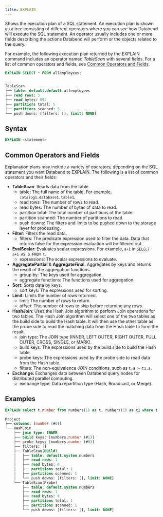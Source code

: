 ```yaml
---
title: EXPLAIN
---
```


Shows the execution plan of a SQL statement. An execution plan is shown as a tree consisting of different operators where you can see how Databend will execute the SQL statement. An operator usually includes one or more fields describing the actions Databend will perform or the objects related to the query.

For example, the following execution plan returned by the EXPLAIN command includes an operator named *TableScan* with several fields. For a list of common operators and fields, see [Common Operators and Fields](#common-operators-and-fields).

```sql
EXPLAIN SELECT * FROM allemployees;

---
TableScan
├── table: default.default.allemployees
├── read rows: 5
├── read bytes: 592
├── partitions total: 5
├── partitions scanned: 5
└── push downs: [filters: [], limit: NONE]
```

## Syntax

```sql
EXPLAIN <statement>
```

## Common Operators and Fields

Explanation plans may include a variety of operators, depending on the SQL statement you want Databend to EXPLAIN. The following is a list of common operators and their fields:

* **TableScan**: Reads data from the table.
    - table: The full name of the table. For example, `catalog1.database1.table1`.
    - read rows: The number of rows to read.
    - read bytes: The number of bytes of data to read.
    - partition total: The total number of partitions of the table.
    - partition scanned: The number of partitions to read.
    - push downs: The filters and limits to be pushed down to the storage layer for processing.
* **Filter**: Filters the read data.
    - filters: The predicate expression used to filter the data. Data that returns false for the expression evaluation will be filtered out.
* **EvalScalar**: Evaluates scalar expressions. For example, `a+1` in `SELECT a+1 AS b FROM t`.
    - expressions: The scalar expressions to evaluate.
* **AggregatePartial** & **AggregateFinal**: Aggregates by keys and returns the result of the aggregation functions.
    - group by: The keys used for aggregation.
    - aggregate functions: The functions used for aggregation.
* **Sort**: Sorts data by keys.
    - sort keys: The expressions used for sorting.
* **Limit**: Limits the number of rows returned.
    - limit: The number of rows to return.
    - offset: The number of rows to skip before returning any rows.
* **HashJoin**: Uses the Hash Join algorithm to perform Join operations for two tables. The Hash Join algorithm will select one of the two tables as the build side to build the Hash table. It will then use the other table as the probe side to read the matching data from the Hash table to form the result.
    - join type: The JOIN type (INNER, LEFT OUTER, RIGHT OUTER, FULL OUTER, CROSS, SINGLE, or MARK).
    - build keys: The expressions used by the build side to build the Hash table.
    - probe keys: The expressions used by the probe side to read data from the Hash table.
    - filters: The non-equivalence JOIN conditions, such as `t.a > t1.a`.
* **Exchange**: Exchanges data between Databend query nodes for distributed parallel computing.
    - exchange type: Data repartition type (Hash, Broadcast, or Merge).

## Examples

```sql
EXPLAIN select t.number from numbers(1) as t, numbers(1) as t1 where t.number = t1.number;
----
Project
├── columns: [number (#0)]
└── HashJoin
    ├── join type: INNER
    ├── build keys: [numbers.number (#1)]
    ├── probe keys: [numbers.number (#0)]
    ├── filters: []
    ├── TableScan(Build)
    │   ├── table: default.system.numbers
    │   ├── read rows: 1
    │   ├── read bytes: 8
    │   ├── partitions total: 1
    │   ├── partitions scanned: 1
    │   └── push downs: [filters: [], limit: NONE]
    └── TableScan(Probe)
        ├── table: default.system.numbers
        ├── read rows: 1
        ├── read bytes: 8
        ├── partitions total: 1
        ├── partitions scanned: 1
        └── push downs: [filters: [], limit: NONE]
```
